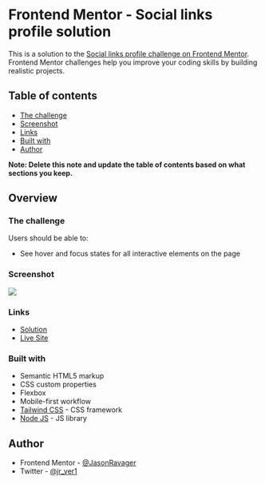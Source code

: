 # Frontend Mentor - Social links profile solution

This is a solution to the [Social links profile challenge on Frontend Mentor](https://www.frontendmentor.io/challenges/social-links-profile-UG32l9m6dQ). Frontend Mentor challenges help you improve your coding skills by building realistic projects.

## Table of contents

- [The challenge](#the-challenge)
- [Screenshot](#screenshot)
- [Links](#links)
- [Built with](#built-with)
- [Author](#author)

**Note: Delete this note and update the table of contents based on what sections you keep.**

## Overview

### The challenge

Users should be able to:

- See hover and focus states for all interactive elements on the page

### Screenshot

![](https://i.imgur.com/LRznW2I.png)

### Links

- [Solution](https://github.com/JasonRavager/social-links)
- [Live Site](https://social-links-blush.vercel.app/)

### Built with

- Semantic HTML5 markup
- CSS custom properties
- Flexbox
- Mobile-first workflow
- [Tailwind CSS](https://tailwindcss.com/) - CSS framework
- [Node JS](https://nodejs.org/en) - JS library

## Author

- Frontend Mentor - [@JasonRavager](https://www.frontendmentor.io/profile/JasonRavager)
- Twitter - [@jr_ver1](https://www.twitter.com/yourusername)
